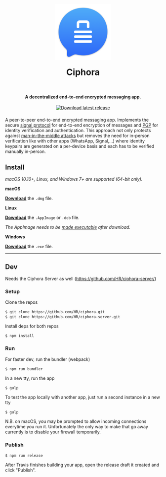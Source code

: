 <h1 align="center">
  <br>
  <a href="https://github.com/HR/ciphora"><img src="./build/icon.png" alt="Ciphora" width="180" style= "margin-bottom: 1rem"></a>
  <br>
  Ciphora
  <br>
  <br>
</h1>


<h4 align="center">A decentralized end-to-end encrypted messaging app.</h4>
<p align="center">
    <a href="https://github.com/HR/ciphora/releases/latest">
        <img src="https://img.shields.io/badge/Download-blue.svg?style=flat&color=007aff"
            alt="Download latest release" style= "margin-bottom: 0.5rem" height="25px">
    </a>
</p>


A peer-to-peer end-to-end encrypted messaging app. Implements the secure [signal protocol](https://signal.org/docs/specifications/doubleratchet/) for end-to-end encryption of messages and [PGP](https://en.wikipedia.org/wiki/Pretty_Good_Privacy) for identity verification and authentication. This approach not only protects against [man-in-the-middle attacks](https://en.wikipedia.org/wiki/Man-in-the-middle_attack) but removes the need for in-person verification like with other apps (WhatsApp, Signal,...) where identity keypairs are generated on a per-device basis and each has to be verified manually in-person.

## Install

*macOS 10.10+, Linux, and Windows 7+ are supported (64-bit only).*

**macOS**

[**Download**](https://github.com/hr/ciphora/releases/latest) the `.dmg` file.

**Linux**

[**Download**](https://github.com/hr/ciphora/releases/latest) the `.AppImage` or `.deb` file.

*The AppImage needs to be [made executable](http://discourse.appimage.org/t/how-to-make-an-appimage-executable/80) after download.*

**Windows**

[**Download**](https://github.com/hr/ciphora/releases/latest) the `.exe` file.


---


## Dev
Needs the Ciphora Server as well (https://github.com/HR/ciphora-server/)

### Setup

Clone the repos
```
$ git clone https://github.com/HR/ciphora.git
$ git clone https://github.com/HR/ciphora-server.git
```

Install deps for both repos
```
$ npm install
```

### Run

For faster dev, run the bundler (webpack)
```
$ npm run bundler
```

In a new tty, run the app
```
$ gulp
```

To test the app locally with another app, just run a second instance in a new tty
```
$ gulp
```

N.B. on macOS, you may be prompted to allow incoming connections everytime you run it. Unfortunately the only way to make that go away currently is to disable your firewall temporarily.

### Publish

```
$ npm run release
```

After Travis finishes building your app, open the release draft it created and click "Publish".
